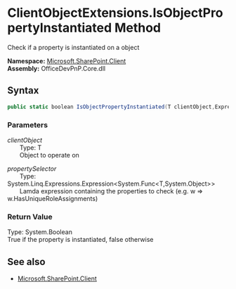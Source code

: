 # ClientObjectExtensions.IsObjectPropertyInstantiated Method  
Check if a property is instantiated on a object  

**Namespace:** [Microsoft.SharePoint.Client](Microsoft.SharePoint.Client.md)  
**Assembly:** OfficeDevPnP.Core.dll  
## Syntax
```C#
public static boolean IsObjectPropertyInstantiated(T clientObject,Expression<Func<T, Object>> propertySelector)
```
### Parameters
*clientObject*  
&emsp;&emsp;Type: T  
&emsp;&emsp;Object to operate on  
  
*propertySelector*  
&emsp;&emsp;Type: System.Linq.Expressions.Expression<System.Func<T,System.Object>>  
&emsp;&emsp;Lamda expression containing the properties to check (e.g. w => w.HasUniqueRoleAssignments)  
  
### Return Value
Type: System.Boolean  
True if the property is instantiated, false otherwise

## See also
- [Microsoft.SharePoint.Client](Microsoft.SharePoint.Client.md)
